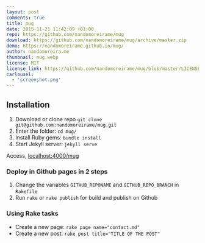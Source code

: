 ```yaml
---
layout: post
comments: true
title: mug
date: 2015-11-21 11:42:09 +01:00
repo: https://github.com/nandomoreirame/mug
download: https://github.com/nandomoreirame/mug/archive/master.zip
demo: https://nandomoreirame.github.io/mug/
author: nandomoreira.me
thumbnail: mug.webp
license: MIT
license_link: https://github.com/nandomoreirame/mug/blob/master/LICENSE
carlousel:
  - 'screenshot.png'
---
```


## Installation

1. Download or clone repo `git clone git@github.com:nandomoreirame/mug.git`
2. Enter the folder: `cd mug/`
3. Install Ruby gems: `bundle install`
4. Start Jekyll server: `jekyll serve`

Access, [localhost:4000/mug](https://localhost:4000/mug)

### Deploy in Github pages in 2 steps

1. Change the variables `GITHUB_REPONAME` and `GITHUB_REPO_BRANCH` in   `Rakefile`
2. Run `rake` or `rake publish` for build and publish on Github

### Using Rake tasks

* Create a new page: `rake page name="contact.md"`
* Create a new post: `rake post title="TITLE OF THE POST"`
